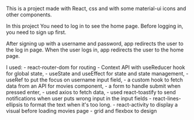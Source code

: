 This is a project made with React, css and with some material-ui icons and other components. 

In this project You need to log in to see the home page. Before logging in, you need to sign up first.

After signing up with a username and password, app redirects the user to the log in page. When the user logs in, app redirects the user to the home page.

I used:
    - react-router-dom for routing
    - Context API with useReducer hook for global state,
    - useState and useEffect for state and state management,
    - useRef to put the focus on username input field,
    - a custom hook to fetch data from an API for movies component,
    - a form to handle submit when pressed enter,
    - used axios to fetch data,
    - used react-toastify to send notifications when user puts wrong input in the input fields
    - react-lines-ellipsis to format the text when it's too long.
    - react-activity to display a visual before loading movies page
    - grid and flexbox to design